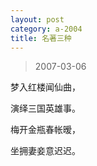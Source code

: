 ```yaml
---
layout: post
category: a-2004
title: 名著三种
---
```


> 2007-03-06

梦入红楼闻仙曲，

演绎三国英雄事。

梅开金瓶春帐暧，

坐拥妻妾意迟迟。
